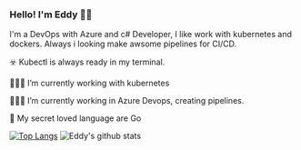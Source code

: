 ### Hello! I'm Eddy 🏴‍☠️ 
I'm a DevOps with Azure and c# Developer, I like work with kubernetes and dockers.
Always i looking make awsome pipelines for CI/CD.

☣️  Kubectl is always ready in my terminal.

👨🏼‍💻  I’m currently working with kubernetes

🧑🏼‍🚀  I’m currently working in Azure Devops, creating pipelines.

🖤  My secret loved language are Go

[![Top Langs](https://github-readme-stats.vercel.app/api/top-langs/?username=eddyv73&layout=compact)](https://github.com/anuraghazra/github-readme-stats)
![Eddy's github stats](https://github-readme-stats.vercel.app/api?username=eddyv73&show_icons=true&theme=radical)
